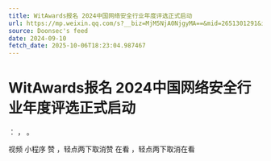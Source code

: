 ```yaml
---
title: WitAwards报名 2024中国网络安全行业年度评选正式启动
url: https://mp.weixin.qq.com/s?__biz=MjM5NjA0NjgyMA==&mid=2651301291&idx=1&sn=e9a7f8ee30eb231063f4c4530f123c9f
source: Doonsec's feed
date: 2024-09-10
fetch_date: 2025-10-06T18:23:04.987467
---
```


# WitAwards报名 2024中国网络安全行业年度评选正式启动

：
，
。

视频
小程序
赞
，轻点两下取消赞
在看
，轻点两下取消在看